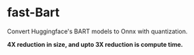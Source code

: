 # fast-Bart
Convert Huggingface's BART models to Onnx with quantization. 

**4X reduction in size, and upto 3X reduction is compute time.**
